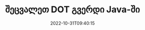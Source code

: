 ---
############################# Static ############################
layout: "auto-gen-merger"
date: 2022-10-31T09:40:15
draft: false
otherformats: dotm dotx epub html mht mhtml odp ods odt one otp ott pdf pps ppsx ppt

############################# Head ############################
head_title: "გაცვალეთ და გაცვალეთ DOT გვერდები Java-ში"
head_description: "შეცვალეთ და გაცვალეთ ორი გვერდის პოზიციები DOT ფაილში Java-ში დოკუმენტების შერწყმის API-ს გამოყენებით."

############################# Header ############################
title: "შეცვალეთ DOT გვერდი Java-ში"
description: "შეცვალეთ DOT გვერდები Java კოდის რამდენიმე სტრიქონით."
bg_image: "https://cms.admin.containerize.com/templates/aspose/App_Themes/V3/images/bg/header1.png"
bg_overlay: false
button:
    enable: true
    icon: "fas fa-arrow-down"
    label: "ჩამოტვირთეთ უფასო საცდელი"
    link: "https://downloads.groupdocs.com/merger/java"

############################# SubMenu ############################
submenu:
    enable: true

    left:
        img_alt: "GroupDocs.Merger for Java"
        image: "https://cms.admin.containerize.com/templates/groupdocs/images/product-logos/90x90-noborder/groupdocs-merger-java.png"
        product: "GroupDocs.Merger"
        platform: "Java"

    middle:
        button:

            # button loop
            - link: "https://apireference.groupdocs.com/merger/java"
              text: "API მითითება"

            # button loop
            - link: "https://github.com/groupdocs-merger"
              text: "კოდის მაგალითები"

            # button loop
            - link: "https://products.groupdocs.app/merger/family"
              text: "ცოცხალი დემო"

            # button loop
            - link: "https://purchase.groupdocs.com/pricing/merger/java"
              text: "ფასი"

    right:
        link_download: "https://downloads.groupdocs.com/merger"
        link_learn: "https://docs.groupdocs.com/merger/java"
        link_buy: "https://purchase.groupdocs.com"

############################# About ############################
about:
    enable: true
    title: "GroupDocs.Merger for Java API-ს შესახებ"
    content: |
        [GroupDocs.Merger for Java](/ka/merger/java/) გთავაზობთ მარტივ გადაწყვეტას უსაფრთხოდ შერწყმისა და გაყოფისთვის დოკუმენტის ფორმატების ფართო სპექტრს შორის, PDF, Microsoft Office (Word, Excel, PowerPoint) შორის. , OneNote), OpenDocument, HTML, სურათები და მრავალი სხვა Java აპლიკაციებში. კოდის მხოლოდ რამდენიმე სტრიქონის დამატებით, შეასრულეთ დოკუმენტის რამდენიმე ოპერაცია, როგორიცაა გადატანა, ამოღება, როტაცია, გაცვლა, ამონაწერი ან შეცვალეთ გვერდების ორიენტაცია დოკუმენტებში. დოკუმენტების გაერთიანების API ასევე მხარს უჭერს დოკუმენტის გვერდების გადახედვას, როგორც გამოსახულება დოკუმენტის სტრუქტურის, ფორმატირებისა და გვერდის შინაარსის გასაანალიზებლად.
        
        GroupDocs.Merger API არის სწორი არჩევანი კორპორატიული გადაწყვეტილებებისთვის, რომლებიც საჭიროებენ ფაილების გვერდის შეცვლის ფუნქციებს. ეს API-ები კარგად არის მხარდაჭერილი ყველა ძირითად ოპერაციულ სისტემასა და პლატფორმაზე, მათ შორის {{Runtime}}.

############################# Steps ############################
steps:
    enable: true
    title_left: "შეცვალეთ DOT ფაილის გვერდები Java-ში"
    content_left: |
        [GroupDocs.Merger for Java](/ka/merger/java/) უადვილებს Java დეველოპერებს გვერდების შეცვლას DOT ფაილში რამდენიმე მარტივი ნაბიჯის განხორციელებით .
        
        * გაცვალეთ **SwapOptions** ინიციალიზაცია, რათა მიუთითოთ გასაცვლის გვერდის ნომრები.
        * შექმენით **Merger**-ის ახალი ეგზემპლარი და გადაიტანეთ წყაროს დოკუმენტის გზა კონსტრუქტორის პარამეტრად.
        * დარეკეთ **swapPages** და გაიარეთ **SwapOptions** ობიექტი.
        * დარეკეთ **save** და მიუთითეთ ფაილის გზა შედეგი დოკუმენტის შესანახად.

    title_right: "სისტემის მოთხოვნები"
    content_right: |
        GroupDocs.Merger for Java API-ები მხარდაჭერილია ყველა ძირითად პლატფორმაზე და ოპერაციულ სისტემაზე. ქვემოთ მოცემული კოდის შესრულებამდე, დარწმუნდით, რომ თქვენს სისტემაში დაინსტალირებული გაქვთ შემდეგი წინაპირობები.

        * ოპერაციული სისტემები: Microsoft Windows, Linux, MacOS
        * განვითარების გარემო: NetBeans, IntelliJ IDEA, Eclipse
        * ჩარჩოები: J2SE 7.0 (1.7), J2SE 8.0 (1.8), Java 10
        * ჩამოტვირთეთ GroupDocs.Merger for Java-ის უახლესი ვერსია [Maven](https://repository.groupdocs.com/webapp/#/artifacts/browse/tree/General/repo/com/groupdocs/groupdocs-merger)
         
    code: |
     {{% merger/additional-styles %}}
     {{< merger/code-merger title="როგორ შევცვალოთ DOT ფაილის გვერდები Java-ის მაგალითის კოდის გამოყენებით">}}

        ```java    
        // შეცვალეთ DOT ფაილის გვერდები GroupDocs.Merger API-ის გამოყენებით
        int pageNumber1 = 6;
        int pageNumber2 = 1;

        // გაცვალეთ გვერდის ნომრების მითითებისთვის SwapOptions კლასის ინიცირება
        SwapOptions swapOptions = new SwapOptions(pageNumber2, pageNumber1);

        // მყისიერი შერწყმა შეყვანით DOT დოკუმენტით
        Merger merger = new Merger("input.dot");

        // გამოიძახეთ SwapPages მეთოდი და გადაეცით მას SwapOptions ობიექტი
        merger.swapPages(swapOptions);
    
        // გამოიძახეთ Save მეთოდი და გაიარეთ სასურველი ფაილის გზა გამომავალი დოკუმენტის შესანახად
        merger.save("output.dot");
        ```
     {{< /merger/code-merger >}}

############################# Demos ############################
demos:
    enable: true
    title: "ცოცხალი დემო - შეცვალეთ DOT ფაილის გვერდები ონლაინ"
    content: |
       შეცვალეთ DOT ფაილის გვერდები ახლავე, ეწვიეთ [GroupDocs.Merger Live Demos](https://products.groupdocs.app/splitter/swap-pages/dot) ვებსაიტს.
       ცოცხალი დემოს აქვს შემდეგი უპირატესობები.
        
############################# About Formats ############################
about_formats:
    enable: true

############################# More Formats ############################
more_formats:
    enable: true
    title: "სხვა ფაილის ფორმატების გვერდების შეცვლა"
    content: |
        Java დოკუმენტების გაერთიანება და გაყოფა API ფაილის ფორმატებისა და სურათებისთვის. შეცვალეთ ზოგიერთი პოპულარული ფაილის ფორმატი, როგორც ეს ქვემოთ არის ნათქვამი.

############################# Back to top ###############################
back_to_top:
    enable: true
---